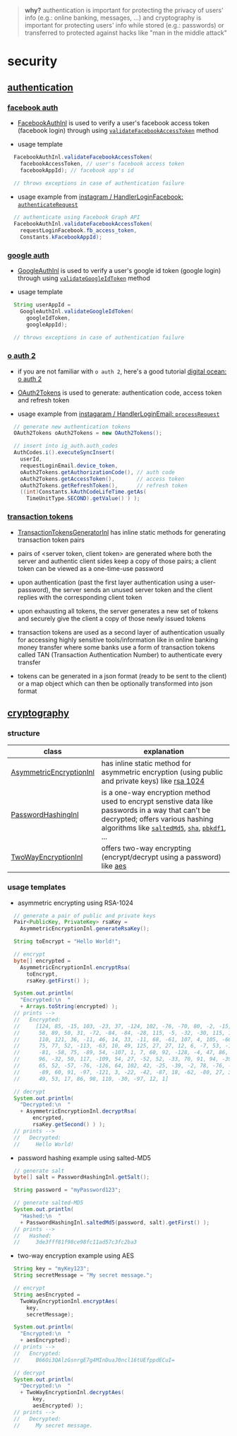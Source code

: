 
> **why?** authentication is important for protecting the privacy of users' info (e.g.: online banking, messages, ...) and cryptography is important for protecting users' info while stored (e.g.: passwords) or transferred to protected against hacks like "man in the middle attack"

# security

## [authentication](https://github.com/vangav/vos_backend/tree/master/src/com/vangav/backend/security/authentication)

### [facebook auth](https://github.com/vangav/vos_backend/tree/master/src/com/vangav/backend/security/authentication/facebook)

+ [FacebookAuthInl](https://github.com/vangav/vos_backend/blob/master/src/com/vangav/backend/security/authentication/facebook/FacebookAuthInl.java) is used to verify a user's facebook access token (facebook login) through using [`validateFacebookAccessToken`](https://github.com/vangav/vos_backend/blob/master/src/com/vangav/backend/security/authentication/facebook/FacebookAuthInl.java#L83) method

+ usage template

```java
  FacebookAuthInl.validateFacebookAccessToken(
    facebookAccessToken, // user's facebook access token
    facebookAppId); // facebook app's id
  
  // throws exceptions in case of authentication failure
```

+ usage example from [instagram / HandlerLoginFacebook: `authenticateRequest`](https://github.com/vangav/vos_instagram/blob/master/app/com/vangav/vos_instagram/controllers/login_facebook/HandlerLoginFacebook.java#L125)

```java
  // authenticate using Facebook Graph API
  FacebookAuthInl.validateFacebookAccessToken(
    requestLoginFacebook.fb_access_token,
    Constants.kFacebookAppId);
```

### [google auth](https://github.com/vangav/vos_backend/tree/master/src/com/vangav/backend/security/authentication/google)

+ [GoogleAuthInl](https://github.com/vangav/vos_backend/blob/master/src/com/vangav/backend/security/authentication/google/GoogleAuthInl.java) is used to verify a user's google id token (google login) through using [`validateGoogleIdToken`](https://github.com/vangav/vos_backend/blob/master/src/com/vangav/backend/security/authentication/google/GoogleAuthInl.java#L84) method

+ usage template

```java
  String userAppId =
    GoogleAuthInl.validateGoogleIdToken(
      googleIdToken,
      googleAppId);
  
  // throws exceptions in case of authentication failure
```

### [o auth 2](https://github.com/vangav/vos_backend/tree/master/src/com/vangav/backend/security/authentication/o_auth_2)

+ if you are not familiar with `o auth 2`, here's a good tutorial [digital ocean: o auth 2](https://www.digitalocean.com/community/tutorials/an-introduction-to-oauth-2)

+ [OAuth2Tokens](https://github.com/vangav/vos_backend/blob/master/src/com/vangav/backend/security/authentication/o_auth_2/OAuth2Tokens.java) is used to generate: authentication code, access token and refresh token

+ usage example from [instagaram / HandlerLoginEmail: `processRequest`](https://github.com/vangav/vos_instagram/blob/master/app/com/vangav/vos_instagram/controllers/login_email/HandlerLoginEmail.java#L181)

```java
  // generate new authentication tokens
  OAuth2Tokens oAuth2Tokens = new OAuth2Tokens();

  // insert into ig_auth.auth_codes
  AuthCodes.i().executeSyncInsert(
    userId,
    requestLoginEmail.device_token,
    oAuth2Tokens.getAuthorizationCode(), // auth code
    oAuth2Tokens.getAccessToken(),       // access token
    oAuth2Tokens.getRefreshToken(),      // refresh token
    ((int)Constants.kAuthCodeLifeTime.getAs(
      TimeUnitType.SECOND).getValue() ) );
```

### [transaction tokens](https://github.com/vangav/vos_backend/blob/master/src/com/vangav/backend/security/authentication/transaction_tokens/TransactionTokensGeneratorInl.java)

+ [TransactionTokensGeneratorInl](https://github.com/vangav/vos_backend/blob/master/src/com/vangav/backend/security/authentication/transaction_tokens/TransactionTokensGeneratorInl.java) has inline static methods for generating transaction token pairs

+ pairs of <server token, client token> are generated where both the server and authentic client sides keep a copy of those pairs; a client token can be viewed as a one-time-use password

+ upon authentication (past the first layer authentication using a user-password), the server sends an unused server token and the client replies with the corresponding client token

+ upon exhausting all tokens, the server generates a new set of tokens and securely give the client a copy of those newly issued tokens

+ transaction tokens are used as a second layer of authentication usually for accessing highly sensitive tools/information like in online banking money transfer where some banks use a form of transaction tokens called TAN (Transaction Authentication Number) to authenticate every transfer

+ tokens can be generated in a json format (ready to be sent to the client) or a map object which can then be optionally transformed into json format

## [cryptography](https://github.com/vangav/vos_backend/tree/master/src/com/vangav/backend/security/cryptography)

### structure

| class | explanation |
| ----- | ----------- |
| [AsymmetricEncryptionInl](https://github.com/vangav/vos_backend/blob/master/src/com/vangav/backend/security/cryptography/AsymmetricEncryptionInl.java) | has inline static method for asymmetric encryption (using public and private keys) like [rsa 1024](https://en.wikipedia.org/wiki/RSA_(cryptosystem)) |
| [PasswordHashingInl](https://github.com/vangav/vos_backend/blob/master/src/com/vangav/backend/security/cryptography/PasswordHashingInl.java) | is a one-way encryption method used to encrypt senstive data like passwords in a way that can't be decrypted; offers various hashing algorithms like [`saltedMd5`](https://github.com/vangav/vos_backend/blob/master/src/com/vangav/backend/security/cryptography/PasswordHashingInl.java#L142), [`sha`](https://github.com/vangav/vos_backend/blob/master/src/com/vangav/backend/security/cryptography/PasswordHashingInl.java#L234), [`pbkdf1`](https://github.com/vangav/vos_backend/blob/master/src/com/vangav/backend/security/cryptography/PasswordHashingInl.java#L307), ... |
| [TwoWayEncryptionInl](https://github.com/vangav/vos_backend/blob/master/src/com/vangav/backend/security/cryptography/TwoWayEncryptionInl.java) | offers two-way encrypting (encrypt/decrypt using a password) like [aes](https://en.wikipedia.org/wiki/Advanced_Encryption_Standard) |

### usage templates

+ asymmetric encrypting using RSA-1024

```java
  // generate a pair of public and private keys
  Pair<PublicKey, PrivateKey> rsaKey =
    AsymmetricEncryptionInl.generateRsaKey();

  String toEncrypt = "Hello World!";

  // encrypt
  byte[] encrypted =
    AsymmetricEncryptionInl.encryptRsa(
      toEncrypt,
      rsaKey.getFirst() );

  System.out.println(
    "Encrypted:\n  "
    + Arrays.toString(encrypted) );
  // prints -->
  //   Encrypted:
  //     [124, 85, -15, 103, -23, 37, -124, 102, -76, -70, 80, -2, -15, 71,
  //      58, 89, 50, 31, -72, -84, -84, -28, 115, -5, -32, -30, 115, 14, 46,
  //      110, 121, 36, -11, 46, 14, 33, -11, 68, -61, 107, 4, 105, -66, 94,
  //      75, 77, 52, -113, -63, 10, 49, 125, 27, 27, 12, 6, -7, 53, -123,
  //      -81, -58, 75, -89, 54, -107, 1, 7, 60, 92, -128, -4, 47, 86, 106,
  //      96, -32, 50, 117, -109, 54, 27, -52, 52, -33, 70, 91, 94, -39, 69,
  //      65, 52, -57, -76, -126, 64, 102, 42, -25, -39, -2, 78, -76, -62,
  //      -89, 60, 91, -97, -121, 3, -22, -42, -87, 18, -62, -80, 27, 37, 83,
  //      49, 53, 17, 86, 98, 110, -30, -97, 12, 1]

  // decrypt
  System.out.println(
    "Decrypted:\n  "
    + AsymmetricEncryptionInl.decryptRsa(
        encrypted,
        rsaKey.getSecond() ) );
  // prints -->
  //   Decrypted:
  //     Hello World!
```

+ password hashing example using salted-MD5

```java
  // generate salt
  byte[] salt = PasswordHashingInl.getSalt();

  String password = "myPassword123";

  // generate salted-MD5
  System.out.println(
    "Hashed:\n  "
    + PasswordHashingInl.saltedMd5(password, salt).getFirst() );
  // prints -->
  //   Hashed:
  //     3de3fff81f98ce98fc11ad57c3fc2ba3
```

+ two-way encryption example using AES

```java
  String key = "myKey123";
  String secretMessage = "My secret message.";

  // encrypt
  String aesEncrypted =
    TwoWayEncryptionInl.encryptAes(
      key,
      secretMessage);

  System.out.println(
    "Encrypted:\n  "
    + aesEncrypted);
  // prints -->
  //   Encrypted:
  //     B66Oi3QAlzGsnrgE7g4MInDuaJ0ncl16tUEfppdECuI=

  // decrypt
  System.out.println(
    "Decrypted:\n  "
    + TwoWayEncryptionInl.decryptAes(
        key,
        aesEncrypted) );
  // prints -->
  //   Decrypted:
  //     My secret message.
```
